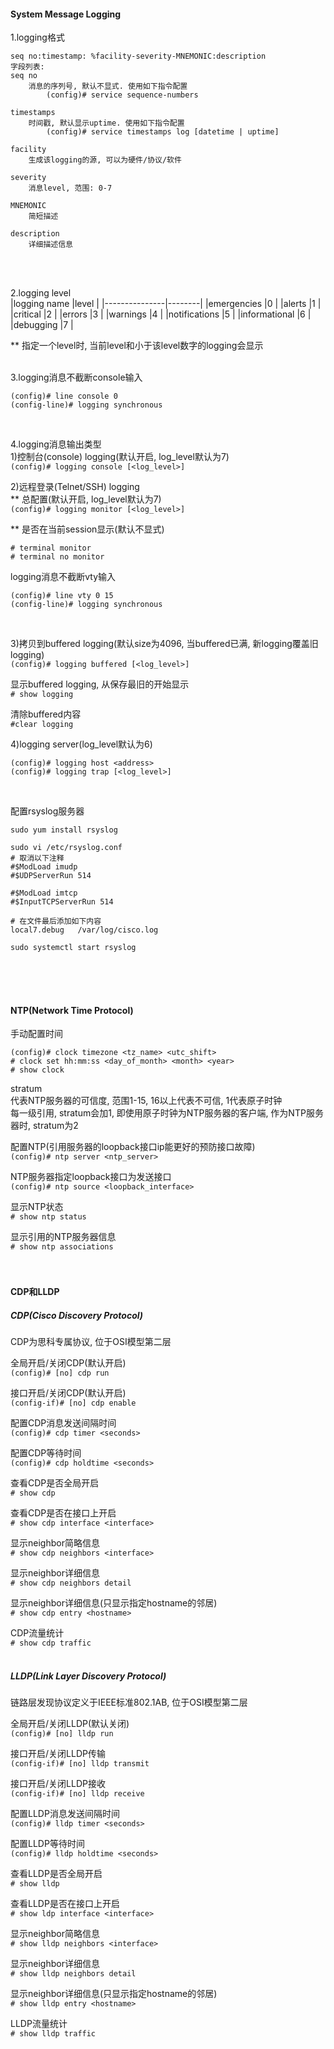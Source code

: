 #### System Message Logging<br>
1.logging格式<br>
```
seq no:timestamp: %facility-severity-MNEMONIC:description
字段列表:
seq no
    消息的序列号, 默认不显式. 使用如下指令配置
        (config)# service sequence-numbers

timestamps
    时间戳, 默认显示uptime. 使用如下指令配置
        (config)# service timestamps log [datetime | uptime]

facility
    生成该logging的源, 可以为硬件/协议/软件
    
severity
    消息level, 范围: 0-7
    
MNEMONIC
    简短描述

description
    详细描述信息
```
<br>
<br> 

2.logging level<br>
|logging name   |level   |
|---------------|--------|
|emergencies    |0       |
|alerts         |1       |
|critical       |2       |
|errors         |3       |
|warnings       |4       |
|notifications  |5       |
|informational  |6       |
|debugging      |7       |

** 指定一个level时, 当前level和小于该level数字的logging会显示
<br>
<br>

3.logging消息不截断console输入<br>
```
(config)# line console 0
(config-line)# logging synchronous
```
<br>

4.logging消息输出类型<br>
1)控制台(console) logging(默认开启, log_level默认为7)<br>
`(config)# logging console [<log_level>]`
<br>

2)远程登录(Telnet/SSH) logging<br>
** 总配置(默认开启, log_level默认为7)<br>
`(config)# logging monitor [<log_level>]`
<br>

** 是否在当前session显示(默认不显式)<br>
```
# terminal monitor
# terminal no monitor
```

logging消息不截断vty输入<br>
```
(config)# line vty 0 15
(config-line)# logging synchronous
```
<br>

3)拷贝到buffered logging(默认size为4096, 当buffered已满, 新logging覆盖旧logging)<br>
`(config)# logging buffered [<log_level>]`
<br>

显示buffered logging, 从保存最旧的开始显示<br>
`# show logging`
<br>

清除buffered内容<br>
`#clear logging`
<br>

4)logging server(log_level默认为6)<br>
```
(config)# logging host <address>
(config)# logging trap [<log_level>]
```
<br>

配置rsyslog服务器<br>
```
sudo yum install rsyslog

sudo vi /etc/rsyslog.conf
# 取消以下注释
#$ModLoad imudp
#$UDPServerRun 514

#$ModLoad imtcp
#$InputTCPServerRun 514

# 在文件最后添加如下内容
local7.debug   /var/log/cisco.log

sudo systemctl start rsyslog
```
<br>
<br>
<br>

#### NTP(Network Time Protocol)
手动配置时间<br>
```
(config)# clock timezone <tz_name> <utc_shift>
# clock set hh:mm:ss <day_of_month> <month> <year>
# show clock
```

stratum<br>
代表NTP服务器的可信度, 范围1-15, 16以上代表不可信, 1代表原子时钟<br>
每一级引用, stratum会加1, 即使用原子时钟为NTP服务器的客户端, 作为NTP服务器时, stratum为2<br>

配置NTP(引用服务器的loopback接口ip能更好的预防接口故障)<br>
`(config)# ntp server <ntp_server>`
<br>

NTP服务器指定loopback接口为发送接口<br>
`(config)# ntp source <loopback_interface>`
<br>

显示NTP状态<br>
`# show ntp status`
<br>

显示引用的NTP服务器信息<br>
`# show ntp associations`
<br>
<br>
<br>

#### CDP和LLDP
##### CDP(Cisco Discovery Protocol)
CDP为思科专属协议, 位于OSI模型第二层
<br>

全局开启/关闭CDP(默认开启)<br>
`(config)# [no] cdp run`
<br>

接口开启/关闭CDP(默认开启)<br>
`(config-if)# [no] cdp enable`
<br>

配置CDP消息发送间隔时间<br>
`(config)# cdp timer <seconds>`
<br>

配置CDP等待时间<br>
`(config)# cdp holdtime <seconds>`
<br>

查看CDP是否全局开启<br>
`# show cdp`
<br>

查看CDP是否在接口上开启<br>
`# show cdp interface <interface>`
<br>

显示neighbor简略信息<br>
`# show cdp neighbors <interface>`
<br>

显示neighbor详细信息<br>
`# show cdp neighbors detail`
<br>

显示neighbor详细信息(只显示指定hostname的邻居)<br>
`# show cdp entry <hostname>`
<br>

CDP流量统计<br>
`# show cdp traffic`
<br>
<br>

##### LLDP(Link Layer Discovery Protocol)
链路层发现协议定义于IEEE标准802.1AB, 位于OSI模型第二层
<br>

全局开启/关闭LLDP(默认关闭)<br>
`(config)# [no] lldp run`
<br>

接口开启/关闭LLDP传输<br>
`(config-if)# [no] lldp transmit`
<br>

接口开启/关闭LLDP接收<br>
`(config-if)# [no] lldp receive`
<br>

配置LLDP消息发送间隔时间<br>
`(config)# lldp timer <seconds>`
<br>

配置LLDP等待时间<br>
`(config)# lldp holdtime <seconds>`
<br>

查看LLDP是否全局开启<br>
`# show lldp`
<br>

查看LLDP是否在接口上开启<br>
`# show ldp interface <interface>`
<br>

显示neighbor简略信息<br>
`# show lldp neighbors <interface>`
<br>

显示neighbor详细信息<br>
`# show lldp neighbors detail`
<br>

显示neighbor详细信息(只显示指定hostname的邻居)<br>
`# show lldp entry <hostname>`
<br>

LLDP流量统计<br>
`# show lldp traffic`
<br>
<br>
